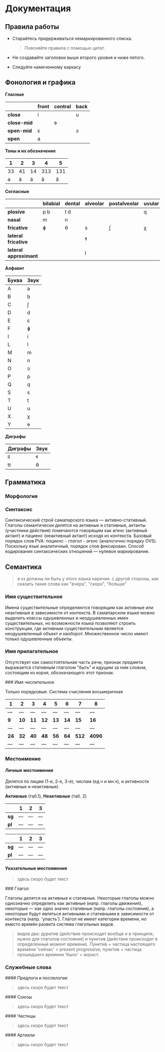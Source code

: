 # Документация

## Правила работы

- Старайтесь придерживаться немаркированного списка.
  
  > Поясняйте правила с помощью цитат.
  
- Не создавайте заголовки выше второго уровня и ниже пятого.
  
- Следуйте намеченному каркасу
  

## Фонология и графика

**Гласные**

|     | front | central | back |
| --- | --- | --- | --- |
| **close** | i   |     | u   |
| **close-mid** |     | ɘ   |     |
| **open-mid** | ɛ   |     | ɔ   |
| **open** | a   |     |     |

**Тоны и их обозначение**

| 1   | 2   | 3   | 4   | 5   |
| --- | --- | --- | --- | --- |
| 33  | 41  | 14  | 313 | 131 |
| a   | à   | á   | ǎ   | â   |

**Согласные**

|     | bilabial | dental | alveolar | postalveolar | uvular |
| --- | --- | --- | --- | --- | --- |
| **plosive** | p b | t d |     |     | q   |
| **nasal** | m   | n   |     |     |     |
| **fricative** | ɸ   | θ   | s   | ʃ   | χ   |
| **lateral fricative** |     |     | ɬ   |     |     |
| **lateral approximant** |     |     | l   |     |     |

**Алфавит**

| Буква | Звук |
| --- | --- |
| A   | a   |
| B   | b   |
| C   | ʃ   |
| D   | d   |
| E   | ɛ   |
| F   | ɸ   |
| I   | i   |
| L   | l   |
| M   | m   |
| N   | n   |
| O   | ɔ   |
| P   | p   |
| Q   | q   |
| S   | s   |
| T   | t   |
| U   | u   |
| X   | χ   |
| Y   | ɘ   |

**Диграфы**

| Диграфы | Звук |
| --- | --- |
| ll  | ɬ   |
| tt  | θ   |

## Грамматика

### Морфология

### Синтаксис

Синтаксический строй самапарского языка — активно-стативный. Глаголы семантически делятся на активные и стативные, актанты (участники действия) помечаются говорящим как агенс (активный актант) и пациенс (неактивный актант) исходя из контекста. Базовый порядок слов PVA: *пациенс* - *глагол* - *агенс* (аналогично порядку OVS). Поскольку язык аналитичный, порядок слов фиксирован. Способ кодирования синтаксических отношений — нулевое маркирование.

## Семантика

> я хз должны ли быть у этого языка наречия. с другой стороны, как сказать такие слова как "вчера", "скоро", "больше"

### Имя существительное

Имена существительные определяются говорящим как активные или неактивные в зависимости от контекста. В самапарском языке можно выделить классы одушевленных и неодушевленных имен существительных, но возможности языка позволяют строить конструкции, где активным существительным является неодушевленный объект и наоборот.
Множественное число имеют только одушевленные объекты.

### Имя прилагательное

Отсутствует как самостоятельная часть речи, признак предмета выражается стативным глаголом "быть" и идущим за ним словом, состоящим из корня, обозначающего этот признак.

### Имя числительное

Только порядковые. Система счисления восьмеричная

| 1   | 2   | 3   | 4   | 5   | 6   | 7   | 8   |
| --- | --- | --- | --- | --- | --- | --- | --- |
| —   | —   | —   | —   | —   | —   | —   | —   |
| **9** | **10** | **11** | **12** | **13** | **14** | **15** | **16** |
| —   | —   | —   | —   | —   | —   | —   | —   |
| **24** | **32** | **40** | **48** | **56** | **64** | **512** | **4096** |
| —   | —   | —   | —   | —   | —   | —   | —   |

### Местоимение

#### Личные местоимения

Делятся по лицам (1-е, 2-е, 3-е), числам (ед.ч и мн.ч), и активности (активные и неактивные).

**Активные** (таб.1), **Неактивные** (таб. 2)

|     | 1   | 2   | 3   |
| --- | --- | --- | --- |
| **sg** | —   | —   | —   |
| **pl** | —   | —   | —   |

|     | 1   | 2   | 3   |
| --- | --- | --- | --- |
| **sg** | —   | —   | —   |
| **pl** | —   | —   | —   |

#### Указательные местоимения

> здесь скоро будет текст

### Глагол

Глаголы делятся на активные и стативные. Некоторые глаголы можно однозначно определить как активные (напр. глаголы движения), некоторые — как одно значно стативные (напр. глаголы состояния), а некоторые будут являться активными и стативными в зависимости от контекста (напр. 'упасть'). Глагол не имеет категории времени, но вместо времён развита система глагольных видов.

> видов два: дуратив (действие происходит вообще и в принципе, нужно для глаголов состояния) и пунктив (действие происходит в определенный момент времени). Пунктив + частица настоящего времени 'сейчас' = present progressive; пунктив + частица прошедшего времени 'было' = аорист.

### Служебные слова

#### Предлоги и послелогии

> здесь скоро будет текст

#### Союзы

> здесь скоро будет текст

#### Частицы

> здесь скоро будет текст

#### Артикли

> здесь скоро будет текст

